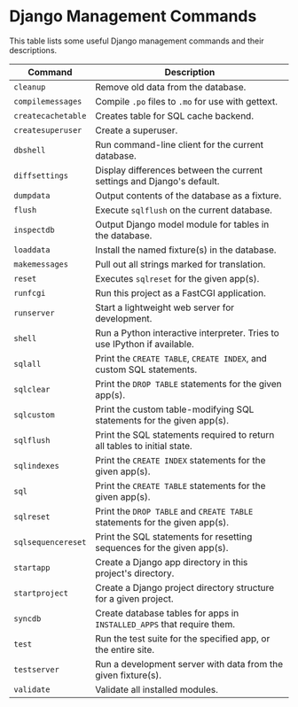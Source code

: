 # Django Management Commands

This table lists some useful Django management commands and their descriptions.

| Command                  | Description                                                                 |
|--------------------------|-----------------------------------------------------------------------------|
| `cleanup`                | Remove old data from the database.                                           |
| `compilemessages`        | Compile `.po` files to `.mo` for use with gettext.                           |
| `createcachetable`       | Creates table for SQL cache backend.                                         |
| `createsuperuser`        | Create a superuser.                                                          |
| `dbshell`                | Run command-line client for the current database.                            |
| `diffsettings`           | Display differences between the current settings and Django's default.      |
| `dumpdata`               | Output contents of the database as a fixture.                                |
| `flush`                  | Execute `sqlflush` on the current database.                                  |
| `inspectdb`              | Output Django model module for tables in the database.                       |
| `loaddata`               | Install the named fixture(s) in the database.                               |
| `makemessages`           | Pull out all strings marked for translation.                                 |
| `reset`                  | Executes `sqlreset` for the given app(s).                                    |
| `runfcgi`                | Run this project as a FastCGI application.                                   |
| `runserver`              | Start a lightweight web server for development.                              |
| `shell`                  | Run a Python interactive interpreter. Tries to use IPython if available.   |
| `sqlall`                 | Print the `CREATE TABLE`, `CREATE INDEX`, and custom SQL statements.        |
| `sqlclear`               | Print the `DROP TABLE` statements for the given app(s).                     |
| `sqlcustom`              | Print the custom table-modifying SQL statements for the given app(s).       |
| `sqlflush`               | Print the SQL statements required to return all tables to initial state.   |
| `sqlindexes`             | Print the `CREATE INDEX` statements for the given app(s).                   |
| `sql`                    | Print the `CREATE TABLE` statements for the given app(s).                   |
| `sqlreset`               | Print the `DROP TABLE` and `CREATE TABLE` statements for the given app(s).  |
| `sqlsequencereset`       | Print the SQL statements for resetting sequences for the given app(s).     |
| `startapp`               | Create a Django app directory in this project's directory.                  |
| `startproject`           | Create a Django project directory structure for a given project.            |
| `syncdb`                 | Create database tables for apps in `INSTALLED_APPS` that require them.      |
| `test`                   | Run the test suite for the specified app, or the entire site.               |
| `testserver`             | Run a development server with data from the given fixture(s).               |
| `validate`               | Validate all installed modules.                                             |
